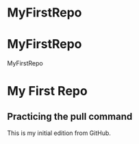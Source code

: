 # MyFirstRepo
# MyFirstRepo
MyFirstRepo
# My First Repo
## Practicing the pull command
This is my initial edition from GitHub.
